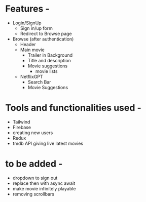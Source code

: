 # Features - 
- Login/SignUp
    - Sign in/up form
    - Redirect to Browse page
- Browse (after authentication)
    - Header
    - Main movie 
        - Trailer in Background
        - Title and description
        - Movie suggestions
            - movie lists
    - NetflixGPT
        - Search Bar
        - Movie Suggestions

# Tools and functionalities used -
- Tailwind
- Firebase
- creating new users
- Redux
- tmdb API giving live latest movies

# to be added -
- dropdown to sign out
- replace then with async await
- make movie infinitely playable
- removing scrollbars